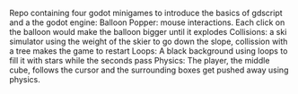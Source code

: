 Repo containing four godot minigames to introduce the basics of gdscript and a the godot engine:
  Balloon Popper: mouse interactions. Each click on the balloon would make the balloon bigger until it explodes 
  Collisions: a ski simulator using the weight of the skier to go down the slope, collission with a tree makes the game to restart
  Loops: A black background using loops to fill it with stars while the seconds pass
  Physics: The player, the middle cube, follows the cursor and the surrounding boxes get pushed away using physics.
